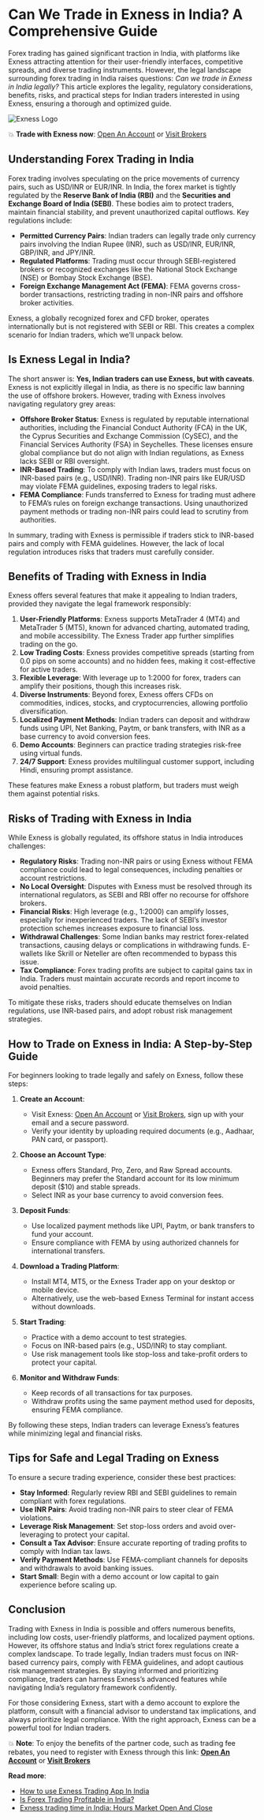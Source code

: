 # Can We Trade in Exness in India? A Comprehensive Guide

Forex trading has gained significant traction in India, with platforms like Exness attracting attention for their user-friendly interfaces, competitive spreads, and diverse trading instruments. However, the legal landscape surrounding forex trading in India raises questions: *Can we trade in Exness in India legally?* This article explores the legality, regulatory considerations, benefits, risks, and practical steps for Indian traders interested in using Exness, ensuring a thorough and optimized guide.

![Exness Logo](https://d3dpet1g0ty5ed.cloudfront.net/EN_15_years_of_trading_800x800.png)

💥 **Trade with Exness now**: [Open An Account](https://one.exnesstrack.org/boarding/sign-up/a/89rj8di4n7) or [Visit Brokers](https://one.exnesstrack.org/a/89rj8di4n7)

## Understanding Forex Trading in India

Forex trading involves speculating on the price movements of currency pairs, such as USD/INR or EUR/INR. In India, the forex market is tightly regulated by the **Reserve Bank of India (RBI)** and the **Securities and Exchange Board of India (SEBI)**. These bodies aim to protect traders, maintain financial stability, and prevent unauthorized capital outflows. Key regulations include:

- **Permitted Currency Pairs**: Indian traders can legally trade only currency pairs involving the Indian Rupee (INR), such as USD/INR, EUR/INR, GBP/INR, and JPY/INR.
- **Regulated Platforms**: Trading must occur through SEBI-registered brokers or recognized exchanges like the National Stock Exchange (NSE) or Bombay Stock Exchange (BSE).
- **Foreign Exchange Management Act (FEMA)**: FEMA governs cross-border transactions, restricting trading in non-INR pairs and offshore broker activities.

Exness, a globally recognized forex and CFD broker, operates internationally but is not registered with SEBI or RBI. This creates a complex scenario for Indian traders, which we’ll unpack below.

## Is Exness Legal in India?

The short answer is: **Yes, Indian traders can use Exness, but with caveats**. Exness is not explicitly illegal in India, as there is no specific law banning the use of offshore brokers. However, trading with Exness involves navigating regulatory grey areas:

- **Offshore Broker Status**: Exness is regulated by reputable international authorities, including the Financial Conduct Authority (FCA) in the UK, the Cyprus Securities and Exchange Commission (CySEC), and the Financial Services Authority (FSA) in Seychelles. These licenses ensure global compliance but do not align with Indian regulations, as Exness lacks SEBI or RBI oversight.
- **INR-Based Trading**: To comply with Indian laws, traders must focus on INR-based pairs (e.g., USD/INR). Trading non-INR pairs like EUR/USD may violate FEMA guidelines, exposing traders to legal risks.
- **FEMA Compliance**: Funds transferred to Exness for trading must adhere to FEMA’s rules on foreign exchange transactions. Using unauthorized payment methods or trading non-INR pairs could lead to scrutiny from authorities.

In summary, trading with Exness is permissible if traders stick to INR-based pairs and comply with FEMA guidelines. However, the lack of local regulation introduces risks that traders must carefully consider.

## Benefits of Trading with Exness in India

Exness offers several features that make it appealing to Indian traders, provided they navigate the legal framework responsibly:

1. **User-Friendly Platforms**: Exness supports MetaTrader 4 (MT4) and MetaTrader 5 (MT5), known for advanced charting, automated trading, and mobile accessibility. The Exness Trader app further simplifies trading on the go.
2. **Low Trading Costs**: Exness provides competitive spreads (starting from 0.0 pips on some accounts) and no hidden fees, making it cost-effective for active traders.
3. **Flexible Leverage**: With leverage up to 1:2000 for forex, traders can amplify their positions, though this increases risk.
4. **Diverse Instruments**: Beyond forex, Exness offers CFDs on commodities, indices, stocks, and cryptocurrencies, allowing portfolio diversification.
5. **Localized Payment Methods**: Indian traders can deposit and withdraw funds using UPI, Net Banking, Paytm, or bank transfers, with INR as a base currency to avoid conversion fees.
6. **Demo Accounts**: Beginners can practice trading strategies risk-free using virtual funds.
7. **24/7 Support**: Exness provides multilingual customer support, including Hindi, ensuring prompt assistance.

These features make Exness a robust platform, but traders must weigh them against potential risks.

## Risks of Trading with Exness in India

While Exness is globally regulated, its offshore status in India introduces challenges:

- **Regulatory Risks**: Trading non-INR pairs or using Exness without FEMA compliance could lead to legal consequences, including penalties or account restrictions.
- **No Local Oversight**: Disputes with Exness must be resolved through its international regulators, as SEBI and RBI offer no recourse for offshore brokers.
- **Financial Risks**: High leverage (e.g., 1:2000) can amplify losses, especially for inexperienced traders. The lack of SEBI’s investor protection schemes increases exposure to financial loss.
- **Withdrawal Challenges**: Some Indian banks may restrict forex-related transactions, causing delays or complications in withdrawing funds. E-wallets like Skrill or Neteller are often recommended to bypass this issue.
- **Tax Compliance**: Forex trading profits are subject to capital gains tax in India. Traders must maintain accurate records and report income to avoid penalties.

To mitigate these risks, traders should educate themselves on Indian regulations, use INR-based pairs, and adopt robust risk management strategies.

## How to Trade on Exness in India: A Step-by-Step Guide

For beginners looking to trade legally and safely on Exness, follow these steps:

1. **Create an Account**:
   - Visit Exness: [Open An Account](https://one.exnesstrack.org/boarding/sign-up/a/89rj8di4n7) or [Visit Brokers](https://one.exnesstrack.org/a/89rj8di4n7), sign up with your email and a secure password.
   - Verify your identity by uploading required documents (e.g., Aadhaar, PAN card, or passport).

2. **Choose an Account Type**:
   - Exness offers Standard, Pro, Zero, and Raw Spread accounts. Beginners may prefer the Standard account for its low minimum deposit ($10) and stable spreads.
   - Select INR as your base currency to avoid conversion fees.

3. **Deposit Funds**:
   - Use localized payment methods like UPI, Paytm, or bank transfers to fund your account.
   - Ensure compliance with FEMA by using authorized channels for international transfers.

4. **Download a Trading Platform**:
   - Install MT4, MT5, or the Exness Trader app on your desktop or mobile device.
   - Alternatively, use the web-based Exness Terminal for instant access without downloads.

5. **Start Trading**:
   - Practice with a demo account to test strategies.
   - Focus on INR-based pairs (e.g., USD/INR) to stay compliant.
   - Use risk management tools like stop-loss and take-profit orders to protect your capital.

6. **Monitor and Withdraw Funds**:
   - Keep records of all transactions for tax purposes.
   - Withdraw profits using the same payment method used for deposits, ensuring FEMA compliance.

By following these steps, Indian traders can leverage Exness’s features while minimizing legal and financial risks.

## Tips for Safe and Legal Trading on Exness

To ensure a secure trading experience, consider these best practices:

- **Stay Informed**: Regularly review RBI and SEBI guidelines to remain compliant with forex regulations.
- **Use INR Pairs**: Avoid trading non-INR pairs to steer clear of FEMA violations.
- **Leverage Risk Management**: Set stop-loss orders and avoid over-leveraging to protect your capital.
- **Consult a Tax Advisor**: Ensure accurate reporting of trading profits to comply with Indian tax laws.
- **Verify Payment Methods**: Use FEMA-compliant channels for deposits and withdrawals to avoid banking issues.
- **Start Small**: Begin with a demo account or low capital to gain experience before scaling up.

## Conclusion

Trading with Exness in India is possible and offers numerous benefits, including low costs, user-friendly platforms, and localized payment options. However, its offshore status and India’s strict forex regulations create a complex landscape. To trade legally, Indian traders must focus on INR-based currency pairs, comply with FEMA guidelines, and adopt cautious risk management strategies. By staying informed and prioritizing compliance, traders can harness Exness’s advanced features while navigating India’s regulatory framework confidently.

For those considering Exness, start with a demo account to explore the platform, consult with a financial advisor to understand tax implications, and always prioritize legal compliance. With the right approach, Exness can be a powerful tool for Indian traders.

💥 **Note**: To enjoy the benefits of the partner code, such as trading fee rebates, you need to register with Exness through this link: **[Open An Account](https://one.exnesstrack.org/boarding/sign-up/a/89rj8di4n7)** or **[Visit Brokers](https://one.exnesstrack.org/a/89rj8di4n7)**

**Read more**:
- [How to use Exness Trading App In India](https://github.com/MarryMTP/Exness/blob/main/How%20to%20Use%20Exness%20Trading%20App%20in%20India.md)
- [Is Forex Trading Profitable in India?](https://github.com/MarryMTP/Exness/blob/main/Is%20Forex%20Trading%20Profitable%20in%20India%3F%20A%20Comprehensive%20Guide.md)
- [Exness trading time in India: Hours Market Open And Close](https://github.com/MarryMTP/Exness/blob/main/Exness%20Trading%20Time%20in%20India%3A%20Hours%20Market%20Open%20and%20Close.md)
